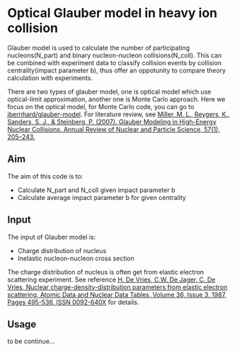 # Optical Glauber model in heavy ion collision
Glauber model is used to calculate the number of participating nucleons(N_part) and binary nucleon-nucleon collisions(N_coll). This can be combined with experiment data to classify collision events by collision centrality(impact parameter b), thus offer an oppotunity to compare theory calculation with experiments.

There are two types of glauber model, one is optical model which use optical-limit approximation, another one is Monte Carlo approach. Here we focus on the optical model, for Monte Carlo code, you can go to [jbernhard/glauber-model](https://github.com/jbernhard/glauber-model). For literature review, see [Miller, M. L., Reygers, K., Sanders, S. J., & Steinberg, P. (2007). Glauber Modeling in High-Energy Nuclear Collisions. Annual Review of Nuclear and Particle Science, 57(1), 205–243.](https://doi.org/10.1146/annurev.nucl.57.090506.123020)

## Aim
The aim of this code is to:
 - Calculate N_part and N_coll given impact parameter b
 - Calculate average impact parameter b for given centrality
 
## Input
The input of Glauber model is:
 - Charge distribution of nucleus
 - Inelastic nucleon-nucleon cross section

The charge distribution of nucleus is often get from elastic electron scattering experiment. See reference [H. De Vries, C.W. De Jager, C. De Vries, Nuclear charge-density-distribution parameters from elastic electron scattering, Atomic Data and Nuclear Data Tables, Volume 36, Issue 3, 1987, Pages 495-536, ISSN 0092-640X](http://faculty.virginia.edu/ncd/dldata/1987_source.pdf) for details.
## Usage
to be continue...

